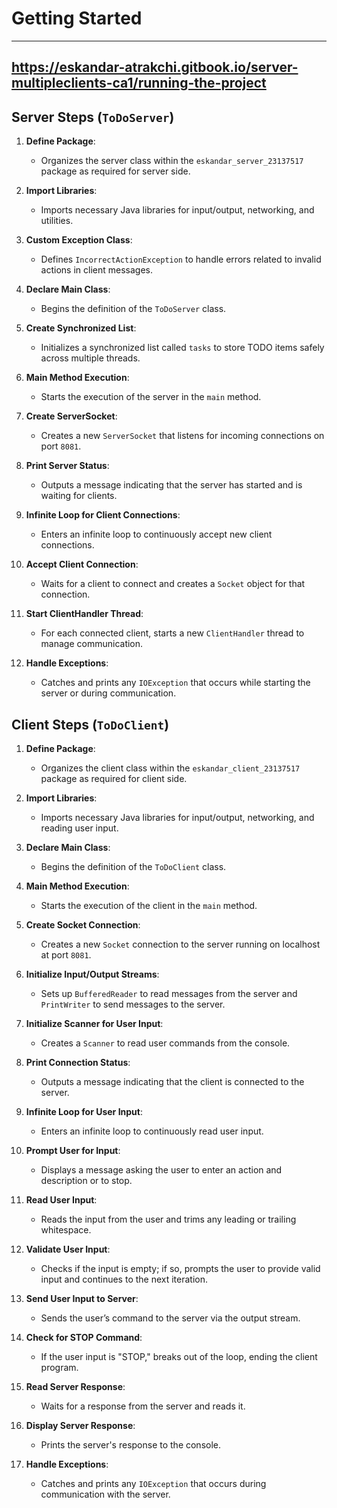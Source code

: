 # Getting Started 
------------------

## https://eskandar-atrakchi.gitbook.io/server-multipleclients-ca1/running-the-project 
## Server Steps (`ToDoServer`)

1. **Define Package**: 
   - Organizes the server class within the `eskandar_server_23137517` package as required for server side.

2. **Import Libraries**: 
   - Imports necessary Java libraries for input/output, networking, and utilities.

3. **Custom Exception Class**: 
   - Defines `IncorrectActionException` to handle errors related to invalid actions in client messages.

4. **Declare Main Class**: 
   - Begins the definition of the `ToDoServer` class.

5. **Create Synchronized List**:
   - Initializes a synchronized list called `tasks` to store TODO items safely across multiple threads.

6. **Main Method Execution**:
   - Starts the execution of the server in the `main` method.

7. **Create ServerSocket**:
   - Creates a new `ServerSocket` that listens for incoming connections on port `8081`.

8. **Print Server Status**:
   - Outputs a message indicating that the server has started and is waiting for clients.

9. **Infinite Loop for Client Connections**:
   - Enters an infinite loop to continuously accept new client connections.

10. **Accept Client Connection**:
    - Waits for a client to connect and creates a `Socket` object for that connection.

11. **Start ClientHandler Thread**:
    - For each connected client, starts a new `ClientHandler` thread to manage communication.

12. **Handle Exceptions**:
    - Catches and prints any `IOException` that occurs while starting the server or during communication.

## Client Steps (`ToDoClient`)

1. **Define Package**:
   - Organizes the client class within the `eskandar_client_23137517` package as required for client side.

2. **Import Libraries**:
   - Imports necessary Java libraries for input/output, networking, and reading user input.

3. **Declare Main Class**:
   - Begins the definition of the `ToDoClient` class.

4. **Main Method Execution**:
   - Starts the execution of the client in the `main` method.

5. **Create Socket Connection**:
   - Creates a new `Socket` connection to the server running on localhost at port `8081`.

6. **Initialize Input/Output Streams**:
   - Sets up `BufferedReader` to read messages from the server and `PrintWriter` to send messages to the server.

7. **Initialize Scanner for User Input**:
   - Creates a `Scanner` to read user commands from the console.

8. **Print Connection Status**:
   - Outputs a message indicating that the client is connected to the server.

9. **Infinite Loop for User Input**:
   - Enters an infinite loop to continuously read user input.

10. **Prompt User for Input**:
    - Displays a message asking the user to enter an action and description or to stop.

11. **Read User Input**:
    - Reads the input from the user and trims any leading or trailing whitespace.

12. **Validate User Input**:
    - Checks if the input is empty; if so, prompts the user to provide valid input and continues to the next iteration.

13. **Send User Input to Server**:
    - Sends the user’s command to the server via the output stream.

14. **Check for STOP Command**:
    - If the user input is "STOP," breaks out of the loop, ending the client program.

15. **Read Server Response**:
    - Waits for a response from the server and reads it.

16. **Display Server Response**:
    - Prints the server's response to the console.

17. **Handle Exceptions**:
    - Catches and prints any `IOException` that occurs during communication with the server.
